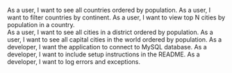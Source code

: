 As a user, I want to see all countries ordered by population.
As a user, I want to filter countries by continent.	
As a user, I want to view top N cities by population in a country.	
As a user, I want to see all cities in a district ordered by population.
As a user, I want to see all capital cities in the world ordered by population.
As a developer, I want the application to connect to MySQL database.
As a developer, I want to include setup instructions in the README.
As a developer, I want to log errors and exceptions.
